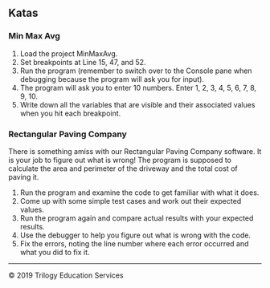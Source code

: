 ## Katas

### Min Max Avg
1. Load the project MinMaxAvg.
1. Set breakpoints at Line 15, 47, and 52.
1. Run the program (remember to switch over to the Console pane when debugging because the program will ask you for input).
1. The program will ask you to enter 10 numbers.  Enter 1, 2, 3, 4, 5, 6, 7, 8, 9, 10.
1. Write down all the variables that are visible and their associated values when you hit each breakpoint.

### Rectangular Paving Company
There is something amiss with our Rectangular Paving Company software. It is your job to figure out what is wrong! The program is supposed to calculate the area and perimeter of the driveway and the total cost of paving it.

1. Run the program and examine the code to get familiar with what it does.
1. Come up with some simple test cases and work out their expected values.
1. Run the program again and compare actual results with your expected results.
1. Use the debugger to help you figure out what is wrong with the code.
1. Fix the errors, noting the line number where each error occurred and what you did to fix it.


---
© 2019 Trilogy Education Services